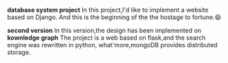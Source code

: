 **database system project**
In this project,I'd like to implement a website based on Django.
And this is the beginning of the the hostage to fortune.:smile:

**second version**
In this version,the design has been implemented on **kownledge graph**
The project is a web based on flask,and the search engine was rewritten in python,
what'more,mongoDB provides distributed storage.